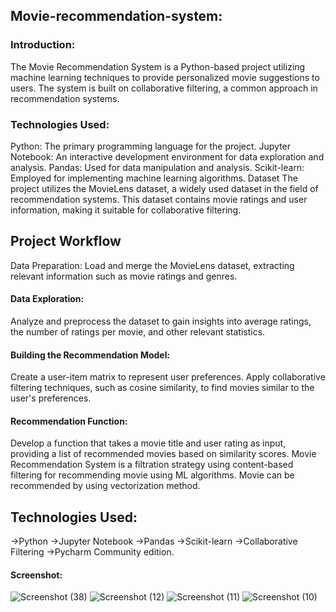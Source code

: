 ## Movie-recommendation-system:

### Introduction:
The Movie Recommendation System is a Python-based project utilizing machine learning techniques to provide personalized movie suggestions to users. The system is built on collaborative filtering, a common approach in recommendation systems.

### Technologies Used:
Python: The primary programming language for the project.
Jupyter Notebook: An interactive development environment for data exploration and analysis.
Pandas: Used for data manipulation and analysis.
Scikit-learn: Employed for implementing machine learning algorithms.
Dataset
The project utilizes the MovieLens dataset, a widely used dataset in the field of recommendation systems. This dataset contains movie ratings and user information, making it suitable for collaborative filtering.

## Project Workflow
Data Preparation:
Load and merge the MovieLens dataset, extracting relevant information such as movie ratings and genres.

#### Data Exploration:
Analyze and preprocess the dataset to gain insights into average ratings, the number of ratings per movie, and other relevant statistics.

#### Building the Recommendation Model:
Create a user-item matrix to represent user preferences.
Apply collaborative filtering techniques, such as cosine similarity, to find movies similar to the user's preferences.

#### Recommendation Function:
Develop a function that takes a movie title and user rating as input, providing a list of recommended movies based on similarity scores.
Movie Recommendation System is a filtration strategy using content-based filtering for recommending movie using ML algorithms. Movie can be recommended by using vectorization method. 

## Technologies Used:
->Python
->Jupyter Notebook
->Pandas
->Scikit-learn
->Collaborative Filtering 
->Pycharm Community edition.

   
#### Screenshot:
![Screenshot (38)](https://github.com/sibaprasad350/Movie-recommendation-system/assets/117096489/2eb2e533-e751-4055-92a7-13cc3a6a594e)
![Screenshot (12)](https://github.com/sibaprasad350/Movie-recommendation-system/assets/117096489/f3adfce8-ea58-4f2f-ab2f-c52b9373f54c)
![Screenshot (11)](https://github.com/sibaprasad350/Movie-recommendation-system/assets/117096489/a34f0f19-4243-4d4f-ac07-9886a65ca090)
![Screenshot (10)](https://github.com/sibaprasad350/Movie-recommendation-system/assets/117096489/6eef3c60-b3b2-4b16-876b-9179a19d8145)





